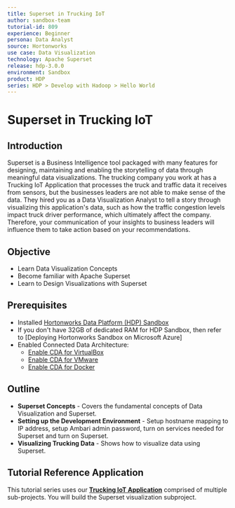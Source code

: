 ```yaml
---
title: Superset in Trucking IoT
author: sandbox-team
tutorial-id: 809
experience: Beginner
persona: Data Analyst
source: Hortonworks
use case: Data Visualization
technology: Apache Superset
release: hdp-3.0.0
environment: Sandbox
product: HDP
series: HDP > Develop with Hadoop > Hello World
---
```


# Superset in Trucking IoT

## Introduction

Superset is a Business Intelligence tool packaged with many features for designing, maintaining and enabling the storytelling of data through meaningful data visualizations. The trucking company you work at has a Trucking IoT Application that processes the truck and traffic data it receives from sensors, but the businesses leaders are not able to make sense of the data. They hired you as a Data Visualization Analyst to tell a story through visualizing this application's data, such as how the traffic congestion levels impact truck driver performance, which ultimately affect the company. Therefore, your communication of your insights to business leaders will influence them to take action based on your recommendations.

## Objective

- Learn Data Visualization Concepts
- Become familiar with Apache Superset
- Learn to Design Visualizations with Superset

## Prerequisites

- Installed [Hortonworks Data Platform (HDP) Sandbox](https://hortonworks.com/downloads/#sandbox)
- If you don't have 32GB of dedicated RAM for HDP Sandbox, then refer to [Deploying Hortonworks Sandbox on Microsoft Azure]
- Enabled Connected Data Architecture:
  - [Enable CDA for VirtualBox](https://hortonworks.com/tutorial/sandbox-deployment-and-install-guide/section/1/#enable-connected-data-architecture-cda---advanced-topic)
  - [Enable CDA for VMware](https://hortonworks.com/tutorial/sandbox-deployment-and-install-guide/section/2/#enable-connected-data-architecture-cda---advanced-topic)
  - [Enable CDA for Docker](https://hortonworks.com/tutorial/sandbox-deployment-and-install-guide/section/3/#enable-connected-data-architecture-cda---advanced-topic)

## Outline

- **Superset Concepts** - Covers the fundamental concepts of Data Visualization and Superset.
- **Setting up the Development Environment** - Setup hostname mapping to IP address, setup Ambari admin password, turn on services needed for Superset and turn on Superset.
- **Visualizing Trucking Data** - Shows how to visualize data using Superset.

## Tutorial Reference Application

This tutorial series uses our **[Trucking IoT Application](https://github.com/orendain/trucking-iot/tree/hadoop-summit-2017)** comprised of multiple sub-projects. You will build the Superset visualization subproject.
